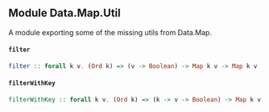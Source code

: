 ## Module Data.Map.Util

A module exporting some of the missing utils from Data.Map.

#### `filter`

``` purescript
filter :: forall k v. (Ord k) => (v -> Boolean) -> Map k v -> Map k v
```

#### `filterWithKey`

``` purescript
filterWithKey :: forall k v. (Ord k) => (k -> v -> Boolean) -> Map k v -> Map k v
```


